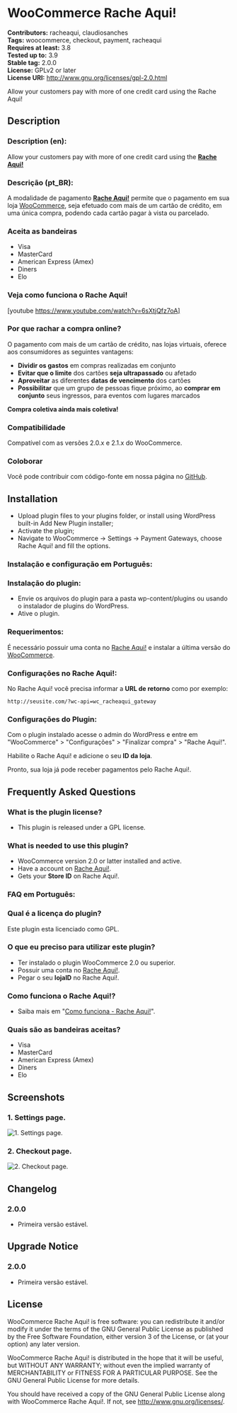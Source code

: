 # WooCommerce Rache Aqui! #
**Contributors:** racheaqui, claudiosanches  
**Tags:** woocommerce, checkout, payment, racheaqui  
**Requires at least:** 3.8  
**Tested up to:** 3.9  
**Stable tag:** 2.0.0  
**License:** GPLv2 or later  
**License URI:** http://www.gnu.org/licenses/gpl-2.0.html  

Allow your customers pay with more of one credit card using the Rache Aqui!

## Description ##

### Description (en): ###

Allow your customers pay with more of one credit card using the **[Rache Aqui!](https://www.racheaqui.com.br/)**

### Descrição (pt_BR): ###

A modalidade de pagamento **[Rache Aqui!](https://www.racheaqui.com.br/)** permite que o pagamento em sua loja [WooCommerce](http://wordpress.org/plugins/woocommerce/), seja efetuado com mais de um cartão de crédito, em uma única compra, podendo cada cartão pagar à vista ou parcelado.

### Aceita as bandeiras ###

* Visa
* MasterCard
* American Express (Amex)
* Diners
* Elo

### Veja como funciona o Rache Aqui! ###

[youtube https://www.youtube.com/watch?v=6sXtjQfz7oA]

### Por que rachar a compra online? ###

O pagamento com mais de um cartão de crédito, nas lojas virtuais, oferece aos consumidores as seguintes vantagens:

* **Dividir os gastos** em compras realizadas em conjunto
* **Evitar que o limite** dos cartões **seja ultrapassado** ou afetado
* **Aproveitar** as diferentes **datas de vencimento** dos cartões
* **Possibilitar** que um grupo de pessoas fique próximo, ao **comprar em conjunto** seus ingressos, para eventos com lugares marcados

**Compra coletiva ainda mais coletiva!**

### Compatibilidade ###

Compatível com as versões 2.0.x e 2.1.x do WooCommerce.

### Coloborar ###

Você pode contribuir com código-fonte em nossa página no [GitHub](https://github.com/racheaqui/woocommerce-racheaqui).

## Installation ##

* Upload plugin files to your plugins folder, or install using WordPress built-in Add New Plugin installer;
* Activate the plugin;
* Navigate to WooCommerce -> Settings -> Payment Gateways, choose Rache Aqui! and fill the options.

### Instalação e configuração em Português: ###

### Instalação do plugin: ###

* Envie os arquivos do plugin para a pasta wp-content/plugins ou usando o instalador de plugins do WordPress.
* Ative o plugin.

### Requerimentos: ###

É necessário possuir uma conta no [Rache Aqui!](https://www.racheaqui.com.br/) e instalar a última versão do [WooCommerce](http://wordpress.org/extend/plugins/woocommerce/).

### Configurações no Rache Aqui!: ###

No Rache Aqui! você precisa informar a **URL de retorno** como por exemplo:

	http://seusite.com/?wc-api=wc_racheaqui_gateway

### Configurações do Plugin: ###

Com o plugin instalado acesse o admin do WordPress e entre em "WooCommerce" > "Configurações" > "Finalizar compra" > "Rache Aqui!".

Habilite o Rache Aqui! e adicione o seu **ID da loja**.

Pronto, sua loja já pode receber pagamentos pelo Rache Aqui!.

## Frequently Asked Questions ##

### What is the plugin license? ###

* This plugin is released under a GPL license.

### What is needed to use this plugin? ###

* WooCommerce version 2.0 or latter installed and active.
* Have a account on [Rache Aqui!](https://www.racheaqui.com.br/).
* Gets your **Store ID** on Rache Aqui!.

### FAQ em Português: ###

### Qual é a licença do plugin? ###

Este plugin esta licenciado como GPL.

### O que eu preciso para utilizar este plugin? ###

* Ter instalado o plugin WooCommerce 2.0 ou superior.
* Possuir uma conta no [Rache Aqui!](http://www.bcash.com.br/).
* Pegar o seu **lojaID** no Rache Aqui!.

### Como funciona o Rache Aqui!? ###

* Saiba mais em "[Como funciona - Rache Aqui!](https://www.racheaqui.com.br/como-funciona.php)".

### Quais são as bandeiras aceitas? ###

* Visa
* MasterCard
* American Express (Amex)
* Diners
* Elo

## Screenshots ##

### 1. Settings page. ###
![1. Settings page.](http://s.wordpress.org/extend/plugins/woocommerce-rache-aqui!/screenshot-1.png)

### 2. Checkout page. ###
![2. Checkout page.](http://s.wordpress.org/extend/plugins/woocommerce-rache-aqui!/screenshot-2.png)


## Changelog ##

### 2.0.0 ###

* Primeira versão estável.

## Upgrade Notice ##

### 2.0.0 ###

* Primeira versão estável.

## License ##

WooCommerce Rache Aqui! is free software: you can redistribute it and/or modify it under the terms of the GNU General Public License as published
by the Free Software Foundation, either version 3 of the License, or (at your option) any later version.

WooCommerce Rache Aqui! is distributed in the hope that it will be useful, but WITHOUT ANY WARRANTY; without even the implied warranty of
MERCHANTABILITY or FITNESS FOR A PARTICULAR PURPOSE. See the GNU General Public License for more details.

You should have received a copy of the GNU General Public License along with WooCommerce Rache Aqui!. If not, see <http://www.gnu.org/licenses/>.
